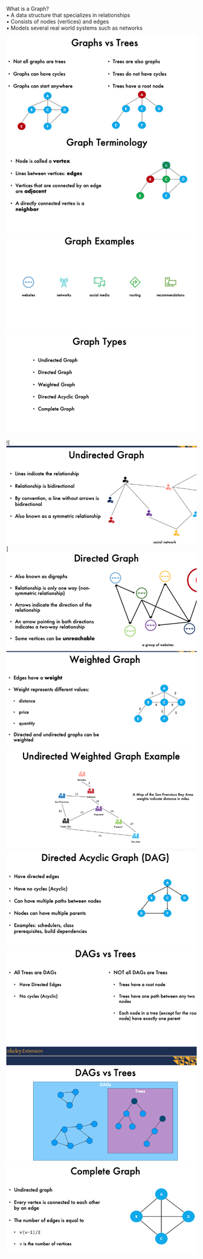 
What is a Graph?    
• A data structure that specializes in relationships    
• Consists of nodes (vertices) and edges    
• Models several real world systems such as networks    

![alt text](image-51.png)
![alt text](image-52.png)
![alt text](image-53.png)
![alt text](image-54.png)   
<!-- ![![alt text](image-56.png)](image-55.png) -->
![![alt text](image-56.png)]
![alt text](image-57.png)
![alt text](image-58.png)
![alt text](image-59.png)
![alt text](image-60.png)
![alt text](image-61.png)
![alt text](image-62.png)

